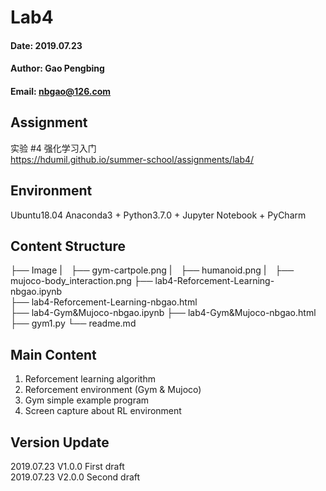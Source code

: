 # Lab4
#### Date: 2019.07.23
#### Author: Gao Pengbing
#### Email: nbgao@126.com

## Assignment
实验 #4 强化学习入门  
https://hdumil.github.io/summer-school/assignments/lab4/

## Environment
Ubuntu18.04
Anaconda3 + Python3.7.0 + Jupyter Notebook + PyCharm

## Content Structure   
├── Image
|&emsp;├── gym-cartpole.png
|&emsp;├── humanoid.png
|&emsp;├── mujoco-body_interaction.png
├── lab4-Reforcement-Learning-nbgao.ipynb  
├── lab4-Reforcement-Learning-nbgao.html  
├── lab4-Gym&Mujoco-nbgao.ipynb 
├── lab4-Gym&Mujoco-nbgao.html 
├── gym1.py 
└── readme.md  

##  Main Content
1. Reforcement learning algorithm
2. Reforcement environment (Gym & Mujoco)
3. Gym simple example program
4. Screen capture about RL environment

## Version Update
2019.07.23 V1.0.0 First draft  
2019.07.23 V2.0.0 Second draft
  





